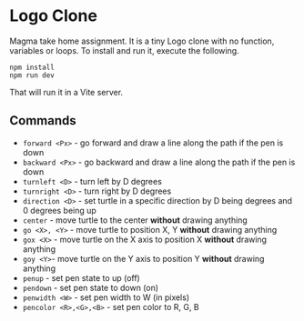 # Logo Clone

Magma take home assignment. It is a tiny Logo clone with no function, variables or loops. To install and run it, execute the following.

```
npm install
npm run dev
```

That will run it in a Vite server.

## Commands

- `forward <Px>` - go forward and draw a line along the path if the pen is down
- `backward <Px>` - go backward and draw a line along the path if the pen is down
- `turnleft <D>` - turn left by D degrees
- `turnright <D>` - turn right by D degrees
- `direction <D>` - set turtle in a specific direction by D being degrees and 0 degrees being up
- `center` - move turtle to the center **without** drawing anything
- `go <X>, <Y>` - move turtle to position X, Y **without** drawing anything
- `gox <X>` - move turtle on the X axis to position X **without** drawing anything
- `goy <Y>`- move turtle on the Y axis to position Y **without** drawing anything
- `penup` - set pen state to up (off)
- `pendown` - set pen state to down (on)
- `penwidth <W>` - set pen width to W (in pixels)
- `pencolor <R>,<G>,<B>` - set pen color to R, G, B